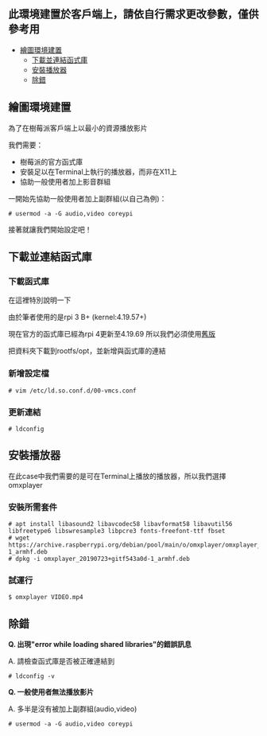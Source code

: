 ## 此環境建置於客戶端上，請依自行需求更改參數，僅供參考用

*   [繪圖環境建置](#on-going)
    *   [下載並連結函式庫](#lib)
    *   [安裝播放器](#player)
    *   [除錯](#troubleshooting)


<h2 id="on-going">繪圖環境建置</h2>

為了在樹莓派客戶端上以最小的資源播放影片

我們需要：
- 樹莓派的官方函式庫
- 安裝足以在Terminal上執行的播放器，而非在X11上
- 協助一般使用者加上影音群組

一開始先協助一般使用者加上副群組(以自己為例)：
```
# usermod -a -G audio,video coreypi
```

接著就讓我們開始設定吧！


<h2 id="lib">下載並連結函式庫</h2>

### 下載函式庫

在這裡特別說明一下 

由於筆者使用的是rpi 3 B+ (kernel:4.19.57+)

現在官方的函式庫已經為rpi 4更新至4.19.69 所以我們必須使用[舊版](https://github.com/corey-fu/Project_KIOSK/blob/master/vc)

把資料夾下載到rootfs/opt，並新增與函式庫的連結

### 新增設定檔

```
# vim /etc/ld.so.conf.d/00-vmcs.conf
```

### 更新連結

```
# ldconfig
```

<h2 id="player">安裝播放器</h2>

在此case中我們需要的是可在Terminal上播放的播放器，所以我們選擇omxplayer


### 安裝所需套件

```
# apt install libasound2 libavcodec58 libavformat58 libavutil56 libfreetype6 libswresample3 libpcre3 fonts-freefont-ttf fbset 
# wget https://archive.raspberrypi.org/debian/pool/main/o/omxplayer/omxplayer_20190723+gitf543a0d-1_armhf.deb
# dpkg -i omxplayer_20190723+gitf543a0d-1_armhf.deb
```

### 試運行

```
$ omxplayer VIDEO.mp4
```

<h2 id="troubleshooting">除錯</h2>

**Q. 出現"error while loading shared libraries"的錯誤訊息**

A. 請檢查函式庫是否被正確連結到

```
# ldconfig -v
```

**Q. 一般使用者無法播放影片**

A. 多半是沒有被加上副群組(audio,video)

```
# usermod -a -G audio,video coreypi
```


